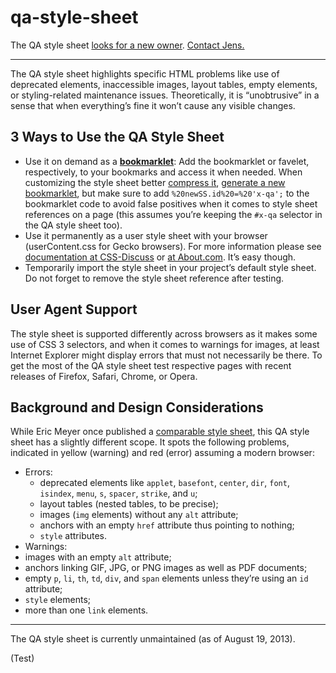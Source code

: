 # qa-style-sheet

The QA style sheet <a href="https://plus.google.com/+JensOMeiert/posts/KGcMaJCP5wY">looks for a new owner</a>. <a href="http://meiert.com/en/contact/">Contact Jens.</a>

----

The QA style sheet highlights specific HTML problems like use of deprecated elements, inaccessible images, layout tables, empty elements, or styling-related maintenance issues. Theoretically, it is “unobtrusive” in a sense that when everything’s fine it won’t cause any visible changes.

## 3 Ways to Use the QA Style Sheet

* Use it on demand as a <a href="http://hell.meiert.org/core/html/qa-bookmarklet.html"><strong>bookmarklet</strong></a>: Add the bookmarklet or favelet, respectively, to your bookmarks and access it when needed. When customizing the style sheet better <a href="http://uitest.com/en/misc/#optimization">compress it</a>, <a href="http://www.squarefree.com/userstyles/make-bookmarklet.html">generate a new bookmarklet</a>, but make sure to add <code>%20newSS.id%20=%20'x-qa';</code> to the bookmarklet code to avoid false positives when it comes to style sheet references on a page (this assumes you’re keeping the <code>#x-qa</code> selector in the QA style sheet too).
* Use it permanently as a user style sheet with your browser (userContent.css for Gecko browsers). For more information please see <a href="http://css-discuss.incutio.com/?page=UserStylesheets">documentation at CSS-Discuss</a> or <a href="http://webdesign.about.com/od/css/ht/htcssuserfirefo.htm">at About.com</a>. It’s easy though.
* Temporarily import the style sheet in your project’s default style sheet. Do not forget to remove the style sheet reference after testing.

## User Agent Support

The style sheet is supported differently across browsers as it makes some use of CSS 3 selectors, and when it comes to warnings for images, at least Internet Explorer might display errors that must not necessarily be there. To get the most of the QA style sheet test respective pages with recent releases of Firefox, Safari, Chrome, or Opera.

## Background and Design Considerations

While Eric Meyer once published a <a href="http://meyerweb.com/eric/thoughts/2007/09/07/diagnostic-styling/">comparable style sheet</a>, this QA style sheet has a slightly different scope. It spots the following problems, indicated in yellow (warning) and red (error) assuming a modern browser:

* Errors:
  * deprecated elements like <code>applet</code>, <code>basefont</code>, <code>center</code>, <code>dir</code>, <code>font</code>, <code>isindex</code>, <code>menu</code>, <code>s</code>, <code>spacer</code>, <code>strike</code>, and <code>u</code>;
  * layout tables (nested tables, to be precise);
  * images (<code>img</code> elements) without any <code>alt</code> attribute;
  * anchors with an empty <code>href</code> attribute thus pointing to nothing;
  * <code>style</code> attributes.
 * Warnings:
  * images with an empty <code>alt</code> attribute;
  * anchors linking GIF, JPG, or PNG images as well as PDF documents;
  * empty <code>p</code>, <code>li</code>, <code>th</code>, <code>td</code>, <code>div</code>, and <code>span</code> elements unless they’re using an <code>id</code> attribute;
  * <code>style</code> elements;
  * more than one <code>link</code> elements.

----

The QA style sheet is currently unmaintained (as of August 19, 2013).

(Test)
